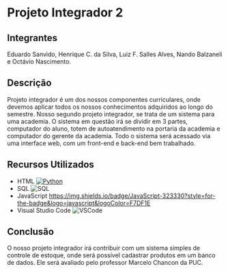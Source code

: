 # Projeto Integrador 2
 ## Integrantes
 Eduardo Sanvido, Henrique C. da Silva, Luiz F. Salles Alves, Nando Balzaneli e Octávio Nascimento.

## Descrição
 Projeto integrador é um dos nossos componentes curriculares, onde devemos aplicar todos os nossos conhecimentos adquiridos ao longo do semestre. Nosso segundo projeto integrador, se trata de um sistema para uma academia. O sistema em questão irá se dividir em 3 partes, computador do aluno, totem de autoatendimento na portaria da academia e computador do gerente da academia. Todo o sistema será acessado via uma interface web, com um front-end e back-end bem trabalhado.


## Recursos Utilizados
- HTML
 [![Python](https://img.shields.io/badge/HTML-3.8-blue)](https://img.shields.io/badge/HTML5-E34F26?style=for-the-badge&logo=html5&logoColor=white)
- SQL
  ![SQL](https://img.shields.io/badge/SQL-MySQL-lightgrey)
- JavaScript
  https://img.shields.io/badge/JavaScript-323330?style=for-the-badge&logo=javascript&logoColor=F7DF1E
- Visual Studio Code
  ![VSCode](https://img.shields.io/badge/VSCode-latest-blueviolet)

## Conclusão
 O nosso projeto integrador irá contribuir com um sistema simples de controle de estoque, onde será possível cadastrar produtos em um banco de dados. Ele será avaliado pelo professor Marcelo Chancon da PUC.
